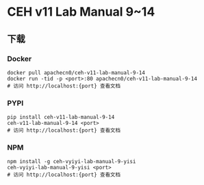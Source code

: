 # CEH v11 Lab Manual 9~14

## 下载

### Docker

```
docker pull apachecn0/ceh-v11-lab-manual-9-14
docker run -tid -p <port>:80 apachecn0/ceh-v11-lab-manual-9-14
# 访问 http://localhost:{port} 查看文档
```

### PYPI

```
pip install ceh-v11-lab-manual-9-14
ceh-v11-lab-manual-9-14 <port>
# 访问 http://localhost:{port} 查看文档
```

### NPM

```
npm install -g ceh-vyiyi-lab-manual-9-yisi
ceh-vyiyi-lab-manual-9-yisi <port>
# 访问 http://localhost:{port} 查看文档
```